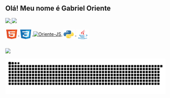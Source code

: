 ## Olá! Meu nome é Gabriel Oriente 
 <div>
  <a href="https://github.com/gaoriente">
  <img height="180em" src="https://github-readme-stats.vercel.app/api?username=gaoriente&show_icons=true&theme=dracula&include_all_commits=true&count_private=true"/>
  <img height="180em" src="https://github-readme-stats.vercel.app/api/top-langs/?username=gaoriente&layout=compact&langs_count=16&theme=dracula"/>
<div>
<div style="display: inline_block"><br>
  <img align="center" alt="Oriente-HTML" height="30" width="40" src="https://raw.githubusercontent.com/devicons/devicon/master/icons/html5/html5-original.svg">
  <img align="center" alt="Oriente-CSS" height="30" width="40" src="https://raw.githubusercontent.com/devicons/devicon/master/icons/css3/css3-original.svg">
  <img align="center" alt="Oriente-JS" height="30" width="40" src="https://raw.githubusercontent.com/devicons/devicon/master/icons/icons/javascript-original.svg">
  <img align="center" alt="Oriente-Python" height="30" width="40" src="https://raw.githubusercontent.com/devicons/devicon/master/icons/python/python-original.svg">
  <img align="center" alt="Oriente-Java" height="30" width="40" src="https://raw.githubusercontent.com/devicons/devicon/master/icons/java/java-original.svg">
</div>
  
  ##
 
<div> 
  <a href="https://www.linkedin.com/in/gabriel-oriente-a2901567/" target="_blank"><img src="https://img.shields.io/badge/-LinkedIn-%230077B5?style=for-the-badge&logo=linkedin&logoColor=white" target="_blank"></a> 
 
  ![Snake animation](https://github.com/gaoriente/gaoriente/blob/output/github-contribution-grid-snake.svg)
 
</div>
